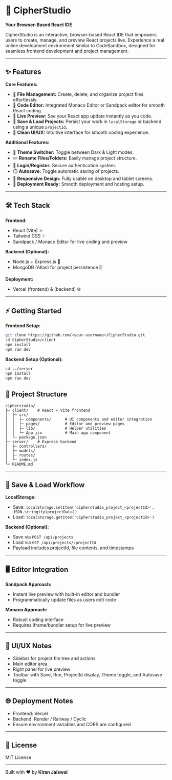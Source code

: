 # 🔐 CipherStudio

**Your Browser-Based React IDE**

CipherStudio is an interactive, browser-based React IDE that empowers users to create, manage, and preview React projects live. Experience a real online development environment similar to CodeSandbox, designed for seamless frontend development and project management.

---

## ✨ Features

**Core Features:**

* 📁 **File Management:** Create, delete, and organize project files effortlessly.
* 📝 **Code Editor:** Integrated Monaco Editor or Sandpack editor for smooth React coding.
* 👀 **Live Preview:** See your React app update instantly as you code.
* 💾 **Save & Load Projects:** Persist your work in `localStorage` or backend using a unique `projectId`.
* 🎨 **Clean UI/UX:** Intuitive interface for smooth coding experience.

**Additional Features:**

* 🌙 **Theme Switcher:** Toggle between Dark & Light modes.
* ✏️ **Rename Files/Folders:** Easily manage project structure.
* 🔐 **Login/Register:** Secure authentication system.
* ⏱️ **Autosave:** Toggle automatic saving of projects.
* 📱 **Responsive Design:** Fully usable on desktop and tablet screens.
* 🚀 **Deployment Ready:** Smooth deployment and hosting setup.

---

## 🛠️ Tech Stack

**Frontend:**

* React (Vite) ⚛️
* Tailwind CSS ✨
* Sandpack / Monaco Editor for live coding and preview

**Backend (Optional):**

* Node.js + Express.js 🔧
* MongoDB (Atlas) for project persistence 🗄️

**Deployment:**

* Vercel (frontend) & (backend) 🌐


---

## ⚡ Getting Started

**Frontend Setup:**

```bash
git clone https://github.com/<your-username>/CipherStudio.git
cd CipherStudio/client
npm install
npm run dev
```

**Backend Setup (Optional):**

```bash
cd ../server
npm install
npm run dev
```



## 📂 Project Structure

```
cipherstudio/
├─ client/    # React + Vite frontend
│  ├─ src/
│  │  ├─ components/      # UI components and editor integration
│  │  ├─ pages/           # Editor and preview pages
│  │  ├─ lib/             # Helper utilities
│  │  └─ App.jsx          # Main app component
│  └─ package.json
├─ server/    # Express backend
│  ├─ controllers/
│  ├─ models/
│  ├─ routes/
│  └─ index.js
└─ README.md
```

---

## 💾 Save & Load Workflow

**LocalStorage:**

* Save: `localStorage.setItem('cipherstudio_project_<projectId>', JSON.stringify(projectData))`
* Load: `localStorage.getItem('cipherstudio_project_<projectId>')`

**Backend (Optional):**

* Save via `POST /api/projects`
* Load via `GET /api/projects/:projectId`
* Payload includes projectId, file contents, and timestamps

---

## 🖥️ Editor Integration

**Sandpack Approach:**

* Instant live preview with built-in editor and bundler
* Programmatically update files as users edit code

**Monaco Approach:**

* Robust coding interface
* Requires iframe/bundler setup for live preview

---

## 🎨 UI/UX Notes

* Sidebar for project file tree and actions
* Main editor area
* Right panel for live preview
* Toolbar with Save, Run, ProjectId display, Theme toggle, and Autosave toggle

---

## 🌐 Deployment Notes

* Frontend: Vercel
* Backend: Render / Railway / Cyclic
* Ensure environment variables and CORS are configured

---

## 📜 License

MIT License

---

Built with ❤️ by **Kiran Jaiswal**

